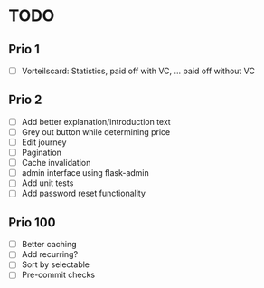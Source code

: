 # TODO

## Prio 1
- [ ] Vorteilscard: Statistics, paid off with VC, ... paid off without VC

## Prio 2
- [ ] Add better explanation/introduction text
- [ ] Grey out button while determining price
- [ ] Edit journey
- [ ] Pagination
- [ ] Cache invalidation
- [ ] admin interface using flask-admin
- [ ] Add unit tests
- [ ] Add password reset functionality

## Prio 100
- [ ] Better caching
- [ ] Add recurring?
- [ ] Sort by selectable
- [ ] Pre-commit checks
